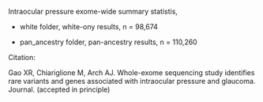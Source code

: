 Intraocular pressure exome-wide summary statistis, 

- white folder, white-ony results, n = 98,674 

 - pan_ancestry folder, pan-ancestry results, n = 110,260



Citation: 

Gao XR, Chiariglione M, Arch AJ. Whole-exome sequencing study identifies rare variants and genes associated with intraocular pressure and glaucoma. Journal. (accepted in principle)

